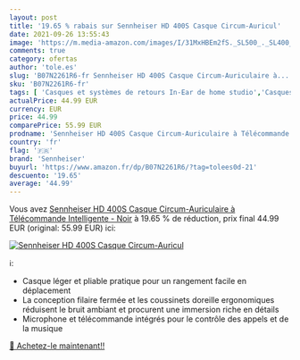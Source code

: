 ```yaml
---
layout: post
title: '19.65 % rabais sur Sennheiser HD 400S Casque Circum-Auricul'
date: 2021-09-26 13:55:43
image: 'https://m.media-amazon.com/images/I/31MxHBEm2fS._SL500_._SL400_.jpg'
comments: true
category: ofertas
author: 'tole.es'
slug: 'B07N2261R6-fr Sennheiser HD 400S Casque Circum-Auriculaire à...'
sku: 'B07N2261R6-fr'
tags: [ 'Casques et systèmes de retours In-Ear de home studio','Casques et écouteurs','Casques pour home studio','Casques, écouteurs et accessoires','High-Tech','Home studio et MAO','Instruments de musique','Instruments de musique et Sono','sennheiser', ]
actualPrice: 44.99 EUR
currency: EUR
price: 44.99
comparePrice: 55.99 EUR
prodname: 'Sennheiser HD 400S Casque Circum-Auriculaire à Télécommande Intelligente - Noir'
country: 'fr'
flag: '🇫🇷'
brand: 'Sennheiser'
buyurl: 'https://www.amazon.fr/dp/B07N2261R6/?tag=tolees0d-21'
descuento: '19.65'
average: '44.99'
---
```


Vous avez [Sennheiser HD 400S Casque Circum-Auriculaire à Télécommande Intelligente - Noir](https://www.amazon.fr/dp/B07N2261R6/?tag=tolees0d-21)  à  19.65 % de réduction, prix final  44.99 EUR (original: 55.99 EUR) ici:

[![Sennheiser HD 400S Casque Circum-Auricul](https://m.media-amazon.com/images/I/31MxHBEm2fS._SL500_._SL400_.jpg)](https://www.amazon.fr/dp/B07N2261R6/?tag=tolees0d-21)

ℹ️:

- Casque léger et pliable pratique pour un rangement facile en déplacement
- La conception filaire fermée et les coussinets doreille ergonomiques réduisent le bruit ambiant et procurent une immersion riche en détails
- Microphone et télécommande intégrés pour le contrôle des appels et de la musique

[🛒 Achetez-le maintenant!!](https://www.amazon.fr/dp/B07N2261R6/?tag=tolees0d-21)
